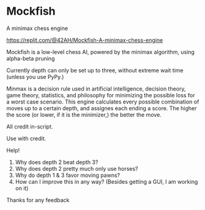 # Mockfish

A minimax chess engine

https://replit.com/@42AH/Mockfish-A-minimax-chess-engine

Mockfish is a low-level chess AI, powered by the minimax algorithm, using alpha-beta pruning

Currently depth can only be set up to three, without extreme wait time (unless you use PyPy.)

Minmax is a decision rule used in artificial intelligence, decision theory, game theory, statistics, and philosophy for minimizing the possible loss for a worst case scenario.
This engine calculates every possible combination of moves up to a certain depth, and assignes each ending a score. The higher the score (or lower, if it is the minimizer,) the better the move. 


All credit in-script.

Use with credit.







Help!

1) Why does depth 2 beat depth 3?
2) Why does depth 2 pretty much only use horses?
3) Why do depth 1 & 3 favor moving pawns?
4) How can I improve this in any way? (Besides getting a GUI, I am working on it)

Thanks for any feedback
